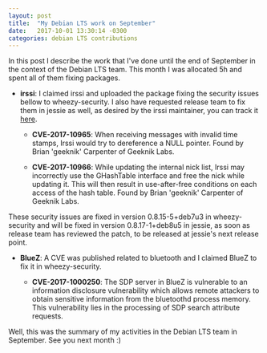 ```yaml
---
layout: post
title:  "My Debian LTS work on September"
date:   2017-10-01 13:30:14 -0300
categories: debian LTS contributions
---
```


In this post I describe the work that I've done until the end of September
in the context of the Debian LTS team. This month I was allocated 5h and spent
all of them fixing packages.

* **irssi**: I claimed irssi and uploaded the package fixing the security
issues bellow to wheezy-security. I also have requested release team to fix
them in jessie as well, as desired by the irssi maintainer, you can track it
[here](https://bugs.debian.org/cgi-bin/bugreport.cgi?bug=874377).

	* **CVE-2017-10965**: When receiving messages with invalid time stamps,
	Irssi would try to dereference a NULL pointer. Found by Brian 'geeknik'
	Carpenter of Geeknik Labs.

	* **CVE-2017-10966**: While updating the internal nick list, Irssi may
	incorrectly use the GHashTable interface and free the nick while updating
	it. This will then result in use-after-free conditions on each access of
	the hash table. Found by Brian 'geeknik' Carpenter of Geeknik Labs.

These security issues are fixed in version 0.8.15-5+deb7u3 in wheezy-security
and will be fixed in version 0.8.17-1+deb8u5 in jessie, as soon as release team
has reviewed the patch, to be released at jessie's next release point.

* **BlueZ**: A CVE was published related to bluetooth and I claimed BlueZ to
fix it in wheezy-security.

	* **CVE-2017-1000250**: The SDP server in BlueZ is vulnerable to an
	information disclosure vulnerability which allows remote attackers to
	obtain sensitive information from the bluetoothd process memory. This
	vulnerability lies in the processing of SDP search attribute requests. 

Well, this was the summary of my activities in the Debian LTS team in
September.  See you next month :)
